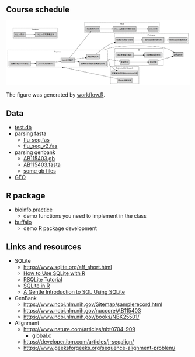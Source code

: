 ## Course schedule

![](diagram.png)

The figure was generated by [workflow.R](workflow.R).


## Data

+ [test.db](data/test.db)
+ parsing fasta
    - [flu_seq.fas](data/flu_seq.fas)
    - [flu_seq_v2.fas](data/flu_seq.fas)
+ parsing genbank
    - [AB115403.gb](data/AB115403.gb)    
    - [AB115403.fasta](data/AB115403.fasta)
    - [some gb files](data/gb)
+ [GEO](data/GEO)



## R package

+ [bioinfo.practice](bioinfo.practice)
    - demo functions you need to implement in the class
+ [buffalo](buffalo)
    - demo R package development


## Links and resources

+ SQLite
    - <https://www.sqlite.org/aff_short.html>
    - [How to Use SQLite with R](https://www.bioconductor.org/help/course-materials/2006/rforbioinformatics/labs/thurs/SQLite-R-howto.pdf) 
    - [RSQLite Tutorial](https://github.com/ysquared2/RSQLiteTutorial)
    - [SQLite in R](https://www.datacamp.com/community/tutorials/sqlite-in-r)
    - [A Gentle Introduction to SQL Using SQLite](https://a-gentle-introduction-to-sql.readthedocs.io/en/latest/)
+ GenBank 
    - <https://www.ncbi.nlm.nih.gov/Sitemap/samplerecord.html>
    - <https://www.ncbi.nlm.nih.gov/nuccore/AB115403>
    - <https://www.ncbi.nlm.nih.gov/books/NBK25501/>
+ Alignment
    - <https://www.nature.com/articles/nbt0704-909>
        - [global.c](global.c)
    - <https://developer.ibm.com/articles/j-seqalign/>
    - <https://www.geeksforgeeks.org/sequence-alignment-problem/>